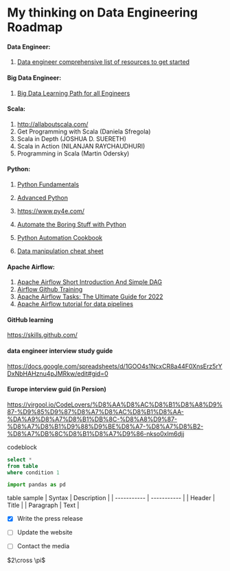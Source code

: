 # My thinking on Data Engineering Roadmap

 #### Data Engineer:


1. [Data engineer comprehensive list of resources to get started](https://www.analyticsvidhya.com/blog/2018/11/data-engineer-comprehensive-list-resources-get-started/)


#### Big Data Engineer:

1. [Big Data Learning Path for all Engineers](https://www.analyticsvidhya.com/blog/2017/03/big-data-learning-path-for-all-engineers-and-data-scientists-out-there/)


#### Scala:

1. http://allaboutscala.com/
2. Get Programming with Scala  (Daniela Sfregola)
3. Scala in Depth  (JOSHUA D. SUERETH)
4. Scala in Action  (NILANJAN RAYCHAUDHURI)
5. Programming in Scala  (Martin Odersky)



#### Python:

1. [Python Fundamentals](https://maktabkhooneh.org/course/%D8%A2%D9%85%D9%88%D8%B2%D8%B4-%D8%A8%D8%B1%D9%86%D8%A7%D9%85%D9%87-%D9%86%D9%88%DB%8C%D8%B3%DB%8C-%D8%A8%D8%A7-%D9%BE%D8%A7%DB%8C%D8%AA%D9%88%D9%86-%D9%85%D9%82%D8%AF%D9%85%D8%A7%D8%AA%DB%8C-mk346/)

2. [Advanced Python](https://maktabkhooneh.org/course/%D8%A2%D9%85%D9%88%D8%B2%D8%B4-%D8%A8%D8%B1%D9%86%D8%A7%D9%85%D9%87-%D9%86%D9%88%DB%8C%D8%B3%DB%8C-%D8%A8%D8%A7-%D9%BE%D8%A7%DB%8C%D8%AA%D9%88%D9%86-%D9%BE%DB%8C%D8%B4%D8%B1%D9%81%D8%AA%D9%87-mk387/)

3. https://www.py4e.com/
4. [Automate the Boring Stuff with Python](http://libgen.rs/search.php?&req=automate+the+boring+stuff+with+python&phrase=1&view=simple&column=def&sort=year&sortmode=DESC)

5. [Python Automation Cookbook](http://libgen.rs/book/index.php?md5=B7E3983D7684D2ED7C4927058B5EEF2D)
6. [Data manipulation cheat sheet](https://www.mit.edu/~amidi/teaching/data-science-tools/)



#### Apache Airflow:

1. [Apache Airflow Short Introduction And Simple DAG](https://bigdata-etl.com/apache-airflow-short-introduction-and-simple-dag/)
2. [Airflow Github Training](https://github.com/ananthdurai/airflow-training)
3. [Apache Airflow Tasks: The Ultimate Guide for 2022](https://hevodata.com/learn/airflow-tasks/)
4. [Apache Airflow tutorial for data pipelines](https://godatadriven.com/blog/apache-airflow-tutorial-for-data-pipelines/)


#### GitHub learning

https://skills.github.com/



#### data engineer interview study guide

https://docs.google.com/spreadsheets/d/1GOO4s1NcxCR8a44F0XnsErz5rYDxNbHAHznu4pJMRkw/edit#gid=0


#### Europe interview guid (in Persion)

https://virgool.io/CodeLovers/%D8%AA%D8%AC%D8%B1%D8%A8%D9%87-%D9%85%D9%87%D8%A7%D8%AC%D8%B1%D8%AA-%DA%A9%D8%A7%D8%B1%DB%8C-%D8%A8%D9%87-%D8%A7%D8%B1%D9%88%D9%BE%D8%A7-%D8%A7%D8%B2-%D8%A7%DB%8C%D8%B1%D8%A7%D9%86-nkso0xlm6djj





codeblock

```sql
select * 
from table
where condition 1
```

```python
import pandas as pd
```

table sample
| Syntax | Description |
| ----------- | ----------- |
| Header | Title |
| Paragraph | Text |


- [x] Write the press release
- [ ] Update the website
- [ ] Contact the media


$2\cross \pi$
